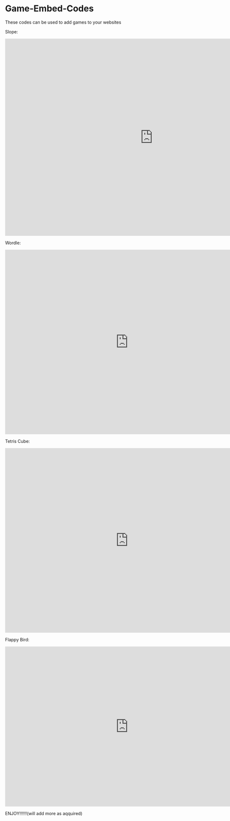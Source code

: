 # Game-Embed-Codes


These codes can be used to add games to your websites

Slope:
<iframe src="https://y8.com/embed/slope" scrolling="no" style="width: 960px; height: 641px; border: 0; margin: 0; padding: 0;"> </iframe>



Wordle:
<iframe src="https://cdn.bubbleshooter.net/games/wordle/" frameborder="0" scrolling="no" width="800" height="600" ></iframe>



Tetris Cube:
<iframe src="https://cdn.bubbleshooter.net/games/tetris-cube/" frameborder="0" scrolling="no" width="800" height="600" ></iframe>



Flappy Bird:
<iframe src="https://funhtml5games.com?embed=flappy" style="width:800px;height:520px;border:none;" frameborder="0" scrolling="no"></iframe>




ENJOY!!!!!!(will add more as aqquired)
